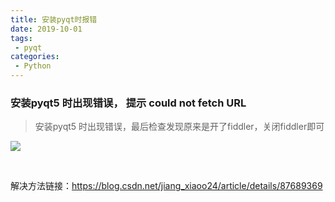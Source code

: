 ```yaml
---
title: 安装pyqt时报错
date: 2019-10-01
tags:
 - pyqt
categories:
 - Python
---
```


<!-- more -->

### 安装pyqt5 时出现错误， 提示 could not fetch URL

> 安装pyqt5 时出现错误，最后检查发现原来是开了fiddler，关闭fiddler即可


  ![](https://cdn.jsdelivr.net/gh/kcyln/ImageHosting@latest/2020/07/28/228d472d3db177a3c03a2f058fdc7505.png)

  ​

  解决方法链接：<https://blog.csdn.net/jiang_xiaoo24/article/details/87689369>

  ​